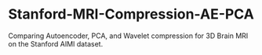 # Stanford-MRI-Compression-AE-PCA
Comparing Autoencoder, PCA, and Wavelet compression for 3D Brain MRI on the Stanford AIMI dataset.
